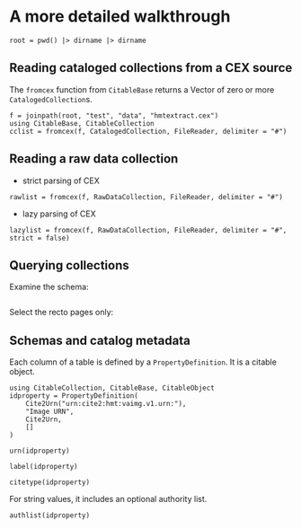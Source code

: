 # A more detailed walkthrough

```@setup walk
root = pwd() |> dirname |> dirname
```

## Reading cataloged collections from a CEX source

The `fromcex` function from `CitableBase` returns a Vector of zero or more `CatalogedCollection`s.

```@example walk
f = joinpath(root, "test", "data", "hmtextract.cex")
using CitableBase, CitableCollection
cclist = fromcex(f, CatalogedCollection, FileReader, delimiter = "#")
```

## Reading a raw data collection

- strict parsing of CEX

```@example walk
rawlist = fromcex(f, RawDataCollection, FileReader, delimiter = "#")
```

- lazy parsing of CEX

```@example walk
lazylist = fromcex(f, RawDataCollection, FileReader, delimiter = "#", strict = false)
``` 

## Querying collections

Examine the schema:
```@example walk

```
Select the recto pages only:


## Schemas and catalog metadata

Each column of a table is defined by a `PropertyDefinition`. It is a citable object.

```@example walk
using CitableCollection, CitableBase, CitableObject
idproperty = PropertyDefinition(
    Cite2Urn("urn:cite2:hmt:vaimg.v1.urn:"),
    "Image URN",
    Cite2Urn,
    []
)
```    
```@example walk
urn(idproperty) 
```
```@example walk
label(idproperty)
```
```@example walk
citetype(idproperty)
```
For string values, it includes an optional authority list. 
```@example walk
authlist(idproperty)
```